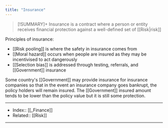 ```yaml
---
title: "Insurance" 
---
```

> [!SUMMARY]+
> Insurance is a contract where a person or entity receives financial protection against a well-defined set of [[Risk|risk]] 



Principles of insurance:
- [[Risk pooling]] is where the safety in insurance comes from
- [[Moral hazard]] occurs when people are insured as they may be incentivised to act dangerously
- [[Selection bias]] is addressed through testing, referrals, and [[Government]] insurance

Some country's [[Government]] may provide insurance for insurance companies so that in the event an insurance company goes bankrupt, the policy holders will remain insured. The [[Government]] insured amount tends to be lower than the policy value but it is still some protection.

---
- Index:: [[_Finance]]
- Related:: [[Risk]]
---